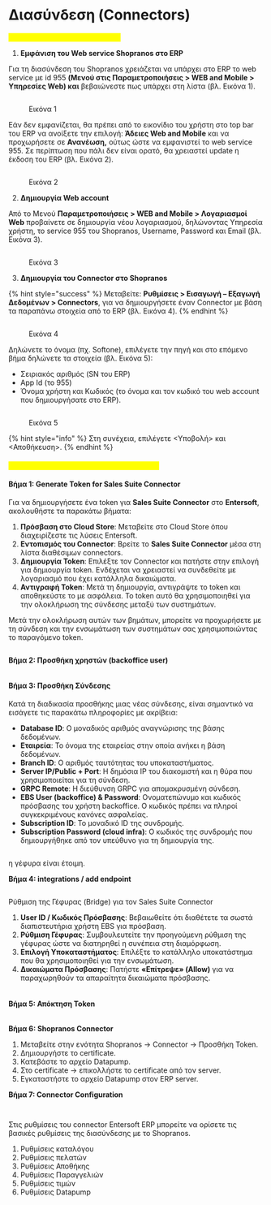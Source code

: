 # Διασύνδεση (Connectors)

<mark style="color:yellow;">**ΔΙΑΣΥΝΔΕΣΗ ERP-SHOPRANOS**</mark>

1. **Εμφάνιση  του Web service Shopranos στο ERP**

Για τη διασύνδεση του Shopranos χρειάζεται να υπάρχει στο ERP το web service με id 955 **(Μενού στις Παραμετροποιήσεις > WEB and Mobile > Υπηρεσίες Web) και** βεβαιώνεστε πως υπάρχει στη λίστα (βλ. Εικόνα 1).

<figure><img src="../.gitbook/assets/web service.png" alt=""><figcaption><p>Εικόνα 1</p></figcaption></figure>

Εάν δεν εμφανίζεται, θα πρέπει από το εικονίδιο του χρήστη στο top bar του ERP να ανοίξετε την επιλογή: **Άδειες Web and Mobile** και να προχωρήσετε σε **Ανανέωση,** ούτως ώστε να εμφανιστεί το web service 955. Σε περίπτωση που πάλι δεν είναι ορατό, θα χρειαστεί update η έκδοση του ERP (βλ. Εικόνα 2).

<figure><img src="../.gitbook/assets/web_acount.png" alt=""><figcaption><p>Εικόνα 2</p></figcaption></figure>



2. **Δημιουργία Web account**

Από το Μενού **Παραμετροποιήσεις > WEB and Mobile > Λογαριασμοί Web** προβαίνετε σε δημιουργία νέου λογαριασμού, δηλώνοντας Υπηρεσία χρήστη, το service 955 του Shopranos, Username, Password και Email (βλ. Εικόνα 3).

<figure><img src="../.gitbook/assets/web_acount (1).png" alt=""><figcaption><p>Εικόνα 3</p></figcaption></figure>



3. **Δημιουργία του Connector στο Shopranos**

{% hint style="success" %}
Μεταβείτε: **Ρυθμίσεις > Εισαγωγή – Εξαγωγή Δεδομένων > Connectors**, για να δημιουργήσετε έναν Connector με βάση τα παραπάνω στοιχεία από το ERP (βλ. Εικόνα 4).
{% endhint %}

<figure><img src="../.gitbook/assets/ScreenHunter 1007.png" alt=""><figcaption><p>Εικόνα 4</p></figcaption></figure>

Δηλώνετε το όνομα (πχ. Softone), επιλέγετε την πηγή και στο επόμενο βήμα δηλώνετε τα στοιχεία (βλ. Εικόνα 5):

* Σειριακός αριθμός (SN του ERP)
* App Id (το 955)
* Όνομα χρήστη και Κωδικός (το όνομα και τον κωδικό του web account που δημιουργήσατε στο ERP).

<figure><img src="../.gitbook/assets/ScreenHunter 1009.png" alt=""><figcaption><p>Εικόνα 5</p></figcaption></figure>

{% hint style="info" %}
Στη συνέχεια, επιλέγετε <Υποβολή> και <Αποθήκευση>.
{% endhint %}

#### <mark style="color:yellow;">Entersoft Connector for Softone Sales Suite</mark>

#### Βήμα 1: Generate Token for Sales Suite Connector

Για να δημιουργήσετε ένα token για  **Sales Suite Connector** στο **Entersoft**, ακολουθήστε τα παρακάτω βήματα:

1. **Πρόσβαση στο Cloud Store**: Μεταβείτε στο Cloud Store όπου διαχειρίζεστε τις λύσεις Entersoft.
2. **Εντοπισμός του Connector**: Βρείτε το **Sales Suite Connector** μέσα στη λίστα διαθέσιμων connectors.
3. **Δημιουργία Token**: Επιλέξτε τον Connector και πατήστε στην επιλογή για δημιουργία token. Ενδέχεται να χρειαστεί να συνδεθείτε με λογαριασμό που έχει κατάλληλα δικαιώματα.
4. **Αντιγραφή Token**: Μετά τη δημιουργία, αντιγράψτε το token και αποθηκεύστε το με ασφάλεια. Το token αυτό θα χρησιμοποιηθεί για την ολοκλήρωση της σύνδεσης μεταξύ των συστημάτων.

Μετά την ολοκλήρωση αυτών των βημάτων, μπορείτε να προχωρήσετε με τη σύνδεση και την ενσωμάτωση των συστημάτων σας χρησιμοποιώντας το παραγόμενο token.

<figure><img src="../.gitbook/assets/image (5).png" alt=""><figcaption></figcaption></figure>

**Βήμα 2: Προσθήκη χρηστών (backoffice user)**

<figure><img src="../.gitbook/assets/image (6).png" alt=""><figcaption></figcaption></figure>

#### Βήμα 3: Προσθήκη Σύνδεσης

Κατά τη διαδικασία προσθήκης μιας νέας σύνδεσης, είναι σημαντικό να εισάγετε τις παρακάτω πληροφορίες με ακρίβεια:

* **Database ID**: Ο μοναδικός αριθμός αναγνώρισης της βάσης δεδομένων.
* **Εταιρεία**: Το όνομα της εταιρείας στην οποία ανήκει η βάση δεδομένων.
* **Branch ID**: Ο αριθμός ταυτότητας του υποκαταστήματος.
* **Server IP/Public + Port**: Η δημόσια IP του διακομιστή και η θύρα που χρησιμοποιείται για τη σύνδεση.
* **GRPC Remote**: Η διεύθυνση GRPC για απομακρυσμένη σύνδεση.
* **EBS User (backoffice) & Password**: Ονοματεπώνυμο και κωδικός πρόσβασης του χρήστη backoffice. Ο κωδικός πρέπει να πληροί συγκεκριμένους κανόνες ασφαλείας.
* **Subscription ID**: Το μοναδικό ID της συνδρομής.
* **Subscription Password (cloud infra)**: Ο κωδικός της συνδρομής που δημιουργήθηκε από τον υπεύθυνο για τη δημιουργία της.

<figure><img src="../.gitbook/assets/image (7).png" alt=""><figcaption></figcaption></figure>

η γέφυρα είναι έτοιμη.

**Βήμα 4: integrations / add endpoint**

<figure><img src="../.gitbook/assets/image (8).png" alt=""><figcaption></figcaption></figure>

Ρύθμιση της Γέφυρας (Bridge) για τον Sales Suite Connector

1. **User ID / Κωδικός Πρόσβασης**: Βεβαιωθείτε ότι διαθέτετε τα σωστά διαπιστευτήρια χρήστη EBS για πρόσβαση.
2. **Ρύθμιση Γέφυρας**: Συμβουλευτείτε την προηγούμενη ρύθμιση της γέφυρας ώστε να διατηρηθεί η συνέπεια στη διαμόρφωση.
3. **Επιλογή Υποκαταστήματος**: Επιλέξτε το κατάλληλο υποκατάστημα που θα χρησιμοποιηθεί για την ενσωμάτωση.
4. **Δικαιώματα Πρόσβασης**: Πατήστε **«Επίτρεψε» (Allow)** για να παραχωρηθούν τα απαραίτητα δικαιώματα πρόσβασης.

<figure><img src="../.gitbook/assets/image (9).png" alt=""><figcaption></figcaption></figure>

#### Βήμα 5: Απόκτηση Token

<figure><img src="../.gitbook/assets/image (10).png" alt=""><figcaption></figcaption></figure>

**Βήμα 6: Shopranos Connector**

1. Μεταβείτε στην ενότητα Shopranos -> Connector -> Προσθήκη Token.
2. Δημιουργήστε το certificate.
3. Κατεβάστε το αρχείο Datapump.
4. Στο certificate -> επικολλήστε το certificate από τον server.
5. Εγκαταστήστε το αρχείο Datapump στον ERP server.

**Βήμα 7: Connector Configuration**

<figure><img src="../.gitbook/assets/image.png" alt=""><figcaption></figcaption></figure>

<figure><img src="../.gitbook/assets/image (1).png" alt=""><figcaption></figcaption></figure>

Στις ρυθμίσεις του connector Entersoft ERP μπορείτε να ορίσετε τις βασικές ρυθμίσεις της διασύνδεσης με το Shopranos.&#x20;

1. Ρυθμίσεις καταλόγου
2. Ρυθμίσεις πελατών
3. Ρυθμίσεις Αποθήκης
4. Ρυθμίσεις Παραγγελιών
5. Ρυθμίσεις τιμών
6. Ρυθμίσεις Datapump
